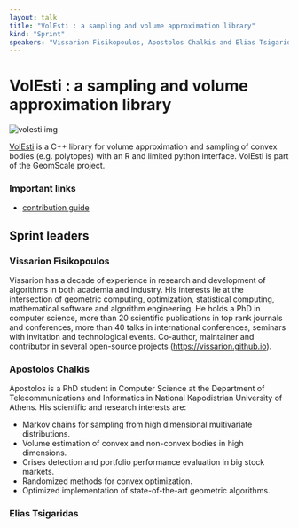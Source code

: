 ```yaml
---
layout: talk
title: "VolEsti : a sampling and volume approximation library"
kind: "Sprint"
speakers: "Vissarion Fisikopoulos, Apostolos Chalkis and Elias Tsigaridas"
---
```


# VolEsti : a sampling and volume approximation library

![volesti img](https://github.com/GeomScale/volume_approximation/raw/develop/doc/logo/volesti_logo.jpg)

[VolEsti](https://github.com/GeomScale/volume_approximation) is a C++ library for volume approximation and sampling of convex bodies (e.g. polytopes) with an R and limited python interface. VolEsti is part of the GeomScale project.

### Important links
- [contribution guide](https://github.com/GeomScale/volume_approximation/blob/develop/CONTRIBUTING.md)

## Sprint leaders

### Vissarion Fisikopoulos

Vissarion has a decade of experience in research and development of algorithms in both academia and industry. His interests lie at the intersection of geometric computing, optimization, statistical computing, mathematical software and algorithm engineering. He holds a PhD in computer science, more than 20 scientific publications in top rank journals and conferences, more than 40 talks in international conferences, seminars with invitation and technological events. Co-author, maintainer and contributor in several open-source projects (https://vissarion.github.io).

### Apostolos Chalkis

Apostolos is a PhD student in Computer Science at the Department of Telecommunications and Informatics in National Kapodistrian University of Athens. His scientific and research interests are:

- Markov chains for sampling from high dimensional multivariate distributions.
- Volume estimation of convex and non-convex bodies in high dimensions.
- Crises detection and portfolio performance evaluation in big stock markets.
- Randomized methods for convex optimization.
- Optimized implementation of state-of-the-art geometric algorithms.

### Elias Tsigaridas


